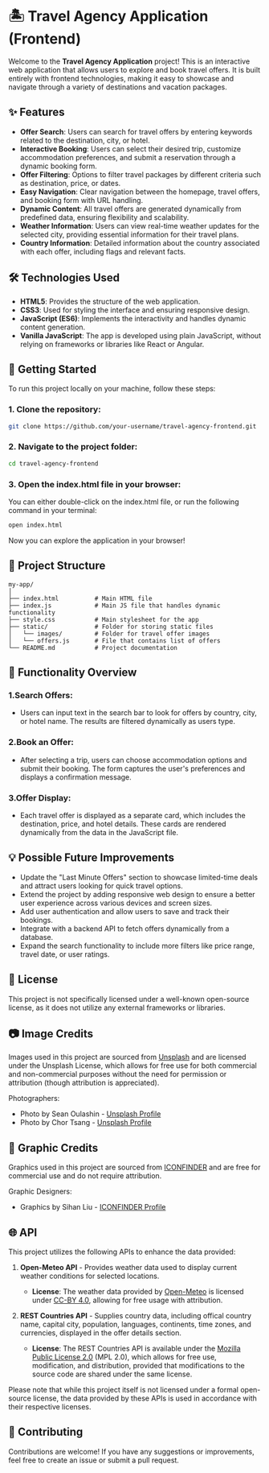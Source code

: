 # 🏝️ Travel Agency Application (Frontend)

Welcome to the **Travel Agency Application** project! This is an interactive web application that allows users to explore and book travel offers. It is built entirely with frontend technologies, making it easy to showcase and navigate through a variety of destinations and vacation packages.

## ✨ Features

- **Offer Search**: Users can search for travel offers by entering keywords related to the destination, city, or hotel.
- **Interactive Booking**: Users can select their desired trip, customize accommodation preferences, and submit a reservation through a dynamic booking form.
- **Offer Filtering**: Options to filter travel packages by different criteria such as destination, price, or dates.
- **Easy Navigation**: Clear navigation between the homepage, travel offers, and booking form with URL handling.
- **Dynamic Content**: All travel offers are generated dynamically from predefined data, ensuring flexibility and scalability.
- **Weather Information**: Users can view real-time weather updates for the selected city, providing essential information for their travel plans.
- **Country Information**: Detailed information about the country associated with each offer, including flags and relevant facts.

## 🛠️ Technologies Used

- **HTML5**: Provides the structure of the web application.
- **CSS3**: Used for styling the interface and ensuring responsive design.
- **JavaScript (ES6)**: Implements the interactivity and handles dynamic content generation.
- **Vanilla JavaScript**: The app is developed using plain JavaScript, without relying on frameworks or libraries like React or Angular.

## 🚀 Getting Started

To run this project locally on your machine, follow these steps:

### 1. Clone the repository:

```bash
git clone https://github.com/your-username/travel-agency-frontend.git
```

### 2. Navigate to the project folder:

```bash
cd travel-agency-frontend
```

### 3. Open the index.html file in your browser:

You can either double-click on the index.html file, or run the following command in your terminal:

```bash
open index.html
```

Now you can explore the application in your browser!

## 📁 Project Structure

```plaintext
my-app/
│
├── index.html          # Main HTML file
├── index.js            # Main JS file that handles dynamic functionality
├── style.css           # Main stylesheet for the app
├── static/             # Folder for storing static files
│   └── images/         # Folder for travel offer images
│   └── offers.js       # File that contains list of offers
└── README.md           # Project documentation
```

## 🔧 Functionality Overview

### 1.Search Offers:

- Users can input text in the search bar to look for offers by country, city, or hotel name. The results are filtered dynamically as users type.

### 2.Book an Offer:

- After selecting a trip, users can choose accommodation options and submit their booking. The form captures the user's preferences and displays a confirmation message.

### 3.Offer Display:

- Each travel offer is displayed as a separate card, which includes the destination, price, and hotel details. These cards are rendered dynamically from the data in the JavaScript file.

## 💡 Possible Future Improvements

- Update the "Last Minute Offers" section to showcase limited-time deals and attract users looking for quick travel options.
- Extend the project by adding responsive web design to ensure a better user experience across various devices and screen sizes.
- Add user authentication and allow users to save and track their bookings.
- Integrate with a backend API to fetch offers dynamically from a database.
- Expand the search functionality to include more filters like price range, travel date, or user ratings.

## 📜 License

This project is not specifically licensed under a well-known open-source license, as it does not utilize any external frameworks or libraries.

## 📷 Image Credits

Images used in this project are sourced from [Unsplash](https://unsplash.com/) and are licensed under the Unsplash License, which allows for free use for both commercial and non-commercial purposes without the need for permission or attribution (though attribution is appreciated).

Photographers:

- Photo by Sean Oulashin - [Unsplash Profile](https://unsplash.com/@oulashin)
- Photo by Chor Tsang - [Unsplash Profile](https://unsplash.com/fr/@chortsang)

## 🎨 Graphic Credits

Graphics used in this project are sourced from [ICONFINDER](https://www.iconfinder.com/) and are free for commercial use and do not require attribution.

Graphic Designers:

- Graphics by Sihan Liu - [ICONFINDER Profile](https://www.iconfinder.com/Neolau1119)

## 🌐 API

This project utilizes the following APIs to enhance the data provided:

1. **Open-Meteo API** - Provides weather data used to display current weather conditions for selected locations.

   - **License**: The weather data provided by [Open-Meteo](https://open-meteo.com/) is licensed under [CC-BY 4.0](https://creativecommons.org/licenses/by/4.0/), allowing for free usage with attribution.

2. **REST Countries API** - Supplies country data, including offical country name, capital city, population, languages, continents, time zones, and currencies, displayed in the offer details section.
   - **License**: The REST Countries API is available under the [Mozilla Public License 2.0](https://gitlab.com/restcountries/restcountries/-/blob/master/LICENSE?ref_type=heads) (MPL 2.0), which allows for free use, modification, and distribution, provided that modifications to the source code are shared under the same license.

Please note that while this project itself is not licensed under a formal open-source license, the data provided by these APIs is used in accordance with their respective licenses.

## 🤝 Contributing

Contributions are welcome! If you have any suggestions or improvements, feel free to create an issue or submit a pull request.
